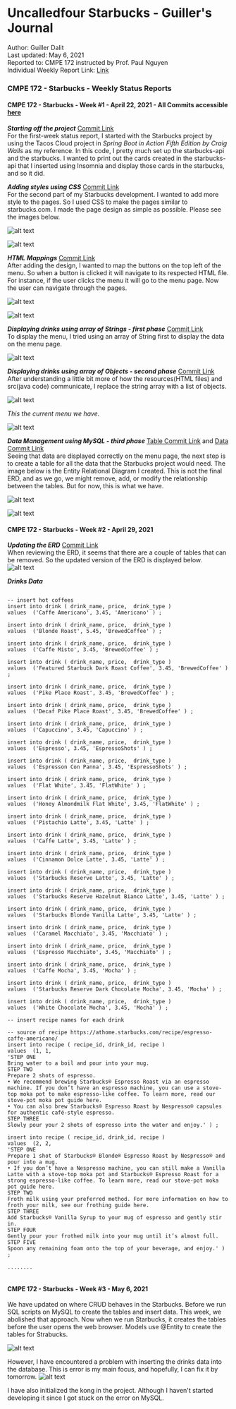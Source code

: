 # Uncalledfour Starbucks - Guiller's Journal
Author: Guiller Dalit  <br />
Last updated: May 6, 2021   <br />
Reported to: CMPE 172 instructed by Prof. Paul Nguyen <br />
Individual Weekly Report Link: [Link](https://github.com/nguyensjsu/cmpe172-guiller-d/blob/main/project/README.md)


### **CMPE 172 - Starbucks - Weekly Status Reports**
#### CMPE 172 - Starbucks - Week #1 - April 22, 2021 - All Commits accessible [here](https://github.com/nguyensjsu/sp21-172-the-uncalled-four/commits/main)  <br />

***Starting off the project*** [Commit Link](https://github.com/nguyensjsu/sp21-172-the-uncalled-four/commit/7e1f9f69b9fbca3b8125e5915e4b9a8e0349e55e) <br />
For the first-week status report, I started with the Starbucks project by using the Tacos Cloud project in *Spring Boot in Action Fifth Edition by Craig Walls* as my reference. In this code, I pretty much set up the starbucks-api and the starbucks. I wanted to print out the cards created in the starbucks-api that I inserted using Insomnia and display those cards in the starbucks, and so it did. 

***Adding styles using CSS*** [Commit Link](https://github.com/nguyensjsu/sp21-172-the-uncalled-four/commit/ee6ea2ce600eb90ea2dd5c2fe8e50a52e234eb3b) <br />
For the second part of my Starbucks development. I wanted to add more style to the pages. So I used CSS to make the pages similar to starbucks.com. I made the page design as simple as possible. Please see the images below.

![alt text](https://github.com/nguyensjsu/sp21-172-the-uncalled-four/blob/main/screenshots/welcome.png?raw=true)

![alt text](https://github.com/nguyensjsu/sp21-172-the-uncalled-four/blob/main/screenshots/menu.png?raw=true)

***HTML Mappings*** [Commit Link](https://github.com/nguyensjsu/sp21-172-the-uncalled-four/commit/16e840f693989f6cd7e4a2136bcb4719461aae2d) <br />
After adding the design, I wanted to map the buttons on the top left of the menu. So when a button is clicked it will navigate to its respected HTML file. For instance, if the user clicks the menu it will go to the menu page. Now the user can navigate through the pages. 

![alt text](https://github.com/nguyensjsu/sp21-172-the-uncalled-four/blob/main/screenshots/welcome.png?raw=true)

![alt text](https://github.com/nguyensjsu/sp21-172-the-uncalled-four/blob/main/screenshots/menu.png?raw=true)

***Displaying drinks using array of Strings - first phase*** [Commit Link](https://github.com/nguyensjsu/sp21-172-the-uncalled-four/commit/b9b303940dd72297d8084d68986823c8b0f1523f) <br />
To display the menu, I tried using an array of String first to display the data on the menu page. 

![alt text](https://github.com/nguyensjsu/sp21-172-the-uncalled-four/blob/main/screenshots/drinks_array.png?raw=true)

***Displaying drinks using array of Objects - second phase*** [Commit Link](https://github.com/nguyensjsu/sp21-172-the-uncalled-four/commit/b9b303940dd72297d8084d68986823c8b0f1523f) <br />
After understanding a little bit more of how the resources(HTML files) and src(java code) communicate, I replace the string array with a list of objects. 

![alt text](https://github.com/nguyensjsu/sp21-172-the-uncalled-four/blob/main/screenshots/drinks_list.png?raw=true)

*This the current menu we have.*

![alt text](https://github.com/nguyensjsu/sp21-172-the-uncalled-four/blob/main/screenshots/menu.png?raw=true)

***Data Management using MySQL - third phase*** [Table Commit Link](https://github.com/nguyensjsu/sp21-172-the-uncalled-four/commit/1b7ecbba202c01d1936aa8dd811e271207ec67d2) and [Data Commit Link](https://github.com/nguyensjsu/sp21-172-the-uncalled-four/commit/c3848f5a0d89359353c0f68b64854f51bbb3c7aa) <br />
Seeing that data are displayed correctly on the menu page, the next step is to create a table for all the data that the Starbucks project would need. The image below is the Entity Relational Diagram I created. This is not the final ERD, and as we go, we might remove, add, or modify the relationship between the tables. But for now, this is what we have. 

![alt text](https://github.com/nguyensjsu/sp21-172-the-uncalled-four/blob/main/screenshots/starbucks-erd.png?raw=true)

![alt text](https://github.com/nguyensjsu/sp21-172-the-uncalled-four/blob/main/screenshots/drinks_sql.png?raw=true)

#### CMPE 172 - Starbucks - Week #2 - April 29, 2021

***Updating the ERD*** [Commit Link](https://github.com/nguyensjsu/sp21-172-the-uncalled-four/commit/3908699a72c5e0b3709574395ace43ec11d273dd) <br />
When reviewing the ERD, it seems that there are a couple of tables that can be removed. So the updated version of the ERD is displayed below. 
![alt text](https://github.com/nguyensjsu/sp21-172-the-uncalled-four/blob/main/mysql/starbucks-erd-UPDATED.png?raw=true)

***Drinks Data***

```JSX 

-- insert hot coffees
insert into drink ( drink_name, price,  drink_type ) 
values	('Caffe Americano', 3.45, 'Americano' ) ;

insert into drink ( drink_name, price,  drink_type ) 
values	('Blonde Roast', 5.45, 'BrewedCoffee' ) ;

insert into drink ( drink_name, price,  drink_type ) 
values	('Caffe Misto', 3.45, 'BrewedCoffee' ) ;

insert into drink ( drink_name, price,  drink_type ) 
values	('Featured Starbuck Dark Roast Coffee', 3.45, 'BrewedCoffee' ) ;

insert into drink ( drink_name, price,  drink_type ) 
values	('Pike Place Roast', 3.45, 'BrewedCoffee' ) ;

insert into drink ( drink_name, price,  drink_type ) 
values	('Decaf Pike Place Roast', 3.45, 'BrewedCoffee' ) ;

insert into drink ( drink_name, price,  drink_type ) 
values	('Capuccino', 3.45, 'Capuccino' ) ;

insert into drink ( drink_name, price,  drink_type ) 
values	('Espresso', 3.45, 'EspressoShots' ) ;

insert into drink ( drink_name, price,  drink_type ) 
values	('Espresson Con Panna', 3.45, 'EspressoShots' ) ;

insert into drink ( drink_name, price,  drink_type ) 
values	('Flat White', 3.45, 'FlatWhite' ) ;

insert into drink ( drink_name, price,  drink_type ) 
values	('Honey Almondmilk Flat White', 3.45, 'FlatWhite' ) ;

insert into drink ( drink_name, price,  drink_type ) 
values	('Pistachio Latte', 3.45, 'Latte' ) ;

insert into drink ( drink_name, price,  drink_type ) 
values	('Caffe Latte', 3.45, 'Latte' ) ;

insert into drink ( drink_name, price,  drink_type ) 
values	('Cinnamon Dolce Latte', 3.45, 'Latte' ) ;

insert into drink ( drink_name, price,  drink_type ) 
values	('Starbucks Reserve Latte', 3.45, 'Latte' ) ;

insert into drink ( drink_name, price,  drink_type ) 
values	('Starbucks Reserve Hazelnut Bianco Latte', 3.45, 'Latte' ) ;

insert into drink ( drink_name, price,  drink_type ) 
values	('Starbucks Blonde Vanilla Latte', 3.45, 'Latte' ) ;

insert into drink ( drink_name, price,  drink_type ) 
values	('Caramel Macchiato', 3.45, 'Macchiato' ) ;

insert into drink ( drink_name, price,  drink_type ) 
values	('Espresso Macchiato', 3.45, 'Macchiato' ) ;

insert into drink ( drink_name, price,  drink_type ) 
values	('Caffe Mocha', 3.45, 'Mocha' ) ;

insert into drink ( drink_name, price,  drink_type ) 
values	('Starbucks Reserve Dark Chocolate Mocha', 3.45, 'Mocha' ) ;

insert into drink ( drink_name, price,  drink_type ) 
values	('White Chocolate Mocha', 3.45, 'Mocha' ) ;

-- insert recipe names for each drink

-- source of recipe https://athome.starbucks.com/recipe/espresso-caffe-americano/
insert into recipe ( recipe_id, drink_id, recipe ) 
values	(1, 1, 
'STEP ONE
Bring water to a boil and pour into your mug.
STEP TWO
Prepare 2 shots of espresso.
• We recommend brewing Starbucks® Espresso Roast via an espresso machine. If you don’t have an espresso machine, you can use a stove-top moka pot to make espresso-like coffee. To learn more, read our stove-pot moka pot guide here.
• You can also brew Starbucks® Espresso Roast by Nespresso® capsules for authentic café-style espresso.
STEP THREE
Slowly pour your 2 shots of espresso into the water and enjoy.' ) ;

insert into recipe ( recipe_id, drink_id, recipe ) 
values	(2, 2, 
'STEP ONE
Prepare 1 shot of Starbucks® Blonde® Espresso Roast by Nespresso® and pour into a mug.
• If you don’t have a Nespresso machine, you can still make a Vanilla Latte with a stove-top moka pot and Starbucks® Espresso Roast for a strong espresso-like coffee. To learn more, read our stove-pot moka pot guide here.
STEP TWO
Froth milk using your preferred method. For more information on how to froth your milk, see our frothing guide here.
STEP THREE
Add Starbucks® Vanilla Syrup to your mug of espresso and gently stir in.
STEP FOUR
Gently pour your frothed milk into your mug until it’s almost full.
STEP FIVE
Spoon any remaining foam onto the top of your beverage, and enjoy.' ) ;

........


```

#### CMPE 172 - Starbucks - Week #3 - May 6, 2021

We have updated on where CRUD behaves in the Starbucks. Before we run SQL scripts on MySQL to create the tables and insert data. This week, we abolished that approach. Now when we run Starbucks, it creates the tables before the user opens the web browser. Models use @Entity to create the tables for Strabucks. 

![alt text](https://github.com/nguyensjsu/sp21-172-the-uncalled-four/blob/main/mysql/@entity.png?raw=true)

However, I have encountered a problem with inserting the drinks data into the database. This is error is my main focus, and hopefully, I can fix it by tomorrow. 
![alt text](https://github.com/nguyensjsu/sp21-172-the-uncalled-four/blob/main/mysql/error-mysql.png?raw=true)

I have also initialized the kong in the project. Although I haven't started developing it since I got stuck on the error on MySQL. 



 






